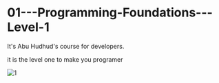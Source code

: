 # 01---Programming-Foundations---Level-1

It's Abu Hudhud's course for developers.

it is the level one to make you programer


![1](https://github.com/user-attachments/assets/4ebc1ba3-607d-4635-a853-d79c729b2ca5)
